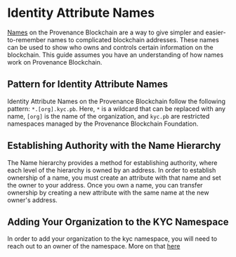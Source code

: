 # Identity Attribute Names

[Names](/docs/pb/modules/name-module) on the Provenance Blockchain are a way to give simpler and easier-to-remember names to complicated blockchain addresses. These names can be used to show who owns and controls certain information on the blockchain. This guide assumes you have an understanding of how names work on Provenance Blockchain.

## Pattern for Identity Attribute Names

Identity Attribute Names on the Provenance Blockchain follow the following pattern: `*.[org].kyc.pb`. Here, `*` is a wildcard that can be replaced with any name, `[org]` is the name of the organization, and `kyc.pb` are restricted namespaces managed by the Provenance Blockchain Foundation.

## Establishing Authority with the Name Hierarchy

The Name hierarchy provides a method for establishing authority, where each level of the hierarchy is owned by an address. In order to establish ownership of a name, you must create an attribute with that name and set the owner to your address. Once you own a name, you can transfer ownership by creating a new attribute with the same name at the new owner's address.

## Adding Your Organization to the KYC Namespace

In order to add your organization to the kyc namespace, you will need to reach out to an owner of the namespace. More on that [here](/docs/pb/modules/name-module/#creation-of-root-names)
